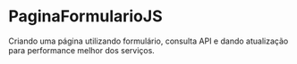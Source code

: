 # PaginaFormularioJS
Criando uma página utilizando formulário, consulta API e dando atualização para performance melhor dos serviços.

